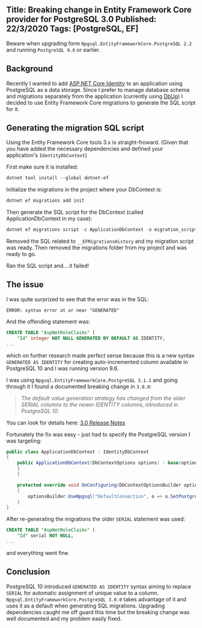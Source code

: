Title: Breaking change in Entity Framework Core provider for PostgreSQL 3.0
Published: 22/3/2020
Tags: [PostgreSQL, EF]
---
<!-- # Breaking change in Entity Framework Core provider for PostgreSQL 3.0 -->

Beware when upgrading form `Npgsql.EntityFrameworkCore.PostgreSQL 2.2` and running `PostgreSQL 9.6` or earlier.

## Background  

Recently I wanted to add [ASP.NET Core Identity](https://docs.microsoft.com/en-us/aspnet/core/security/authentication/identity?view=aspnetcore-3.1&tabs=visual-studio) to an application using PostgreSQL as a data storage. Since I prefer to manage database schema and migrations separately from the application (currently using [DbUp](https://dbup.readthedocs.io/en/latest/)) I decided to use Entity Framework Core migrations to generate the SQL script for it.

## Generating the migration SQL script  

Using the Entity Framework Core tools 3.x is straight-froward. 
(Given that you have added the necessary dependencies and defined your application's `IdentityDbContext`)  

First make sure it is installed:  

```powershell
dotnet tool install --global dotnet-ef
```

Initialize the migrations in the project where your DbContext is:

```powershell
dotnet ef migrations add init
```

Then generate the SQL script for the DbContext (called ApplicationDbContext in my case):

```powershell
dotnet ef migrations script -c ApplicationDbContext -o migration_script.sql
```

Removed the SQL related to `__EFMigrationsHistory` and my migration script was ready.
Then removed the migrations folder from my project and was ready to go.  

Ran the SQL script and... it failed!

## The issue  

I was quite surprized to see that the error was in the SQL:  

```
ERROR: syntax error at or near "GENERATED"
```

And the offending statement was:

```sql
CREATE TABLE "AspNetRoleClaims" (
    "Id" integer NOT NULL GENERATED BY DEFAULT AS IDENTITY,
...    
```

which on further research made perfect sense because this is a new syntax  `GENERATED AS IDENTITY` for creating auto-incremented column available in PostgreSQL 10 and I was running version 9.6.  

I was using `Npgsql.EntityFrameworkCore.PostgreSQL 3.1.1` and going through it I found a documented breaking change in `3.0.0`:

> *The default value generation strategy has changed from the older SERIAL columns to the newer IDENTITY columns, introduced in PostgreSQL 10.*

You can look for details here: [3.0 Release Notes](https://www.npgsql.org/efcore/release-notes/3.0.html)  

Fortunately the fix was easy - just had to specify the PostgreSQL version I was targeting:

```csharp
public class ApplicationDbContext : IdentityDbContext
{
    public ApplicationDbContext(DbContextOptions options) : base(options)
    {
    }

    protected override void OnConfiguring(DbContextOptionsBuilder optionsBuilder)
    {
        optionsBuilder.UseNpgsql("DefaultConnection", o => o.SetPostgresVersion(9, 6));
    }
}
```

After re-generating the migrations the older `SERIAL` statement was used:

```sql
CREATE TABLE "AspNetRoleClaims" (
    "Id" serial NOT NULL,
...    
```

and everything went fine.  

## Conclusion  

PostgreSQL 10 introduced `GENERATED AS IDENTITY` syntax aiming to replace `SERIAL` for automatic assignment of unique value to a column. `Npgsql.EntityFrameworkCore.PostgreSQL 3.0.0` takes advantage of it and uses it as a default when generating SQL migrations. Upgrading dependencies caught me off guard this time but the breaking change was well documented and my problem easily fixed.